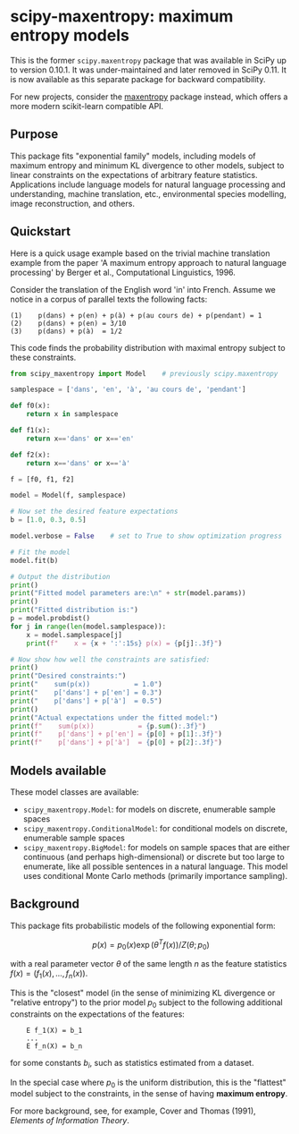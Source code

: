 # scipy-maxentropy: maximum entropy models

This is the former `scipy.maxentropy` package that was available in SciPy up to
version 0.10.1. It was under-maintained and later removed in SciPy 0.11. It is
now available as this separate package for backward compatibility.

For new projects, consider the
[maxentropy](https://github.com/PythonCharmers/maxentropy) package instead,
which offers a more modern scikit-learn compatible API.

## Purpose

This package fits "exponential family" models, including models of maximum
entropy and minimum KL divergence to other models, subject to linear constraints
on the expectations of arbitrary feature statistics. Applications include
language models for natural language processing and understanding, machine
translation, etc., environmental species modelling, image reconstruction, and
others.

## Quickstart

Here is a quick usage example based on the trivial machine translation example
from the paper 'A maximum entropy approach to natural language processing' by
Berger et al., Computational Linguistics, 1996.

Consider the translation of the English word 'in' into French. Assume we notice
in a corpus of parallel texts the following facts:

    (1)    p(dans) + p(en) + p(à) + p(au cours de) + p(pendant) = 1
    (2)    p(dans) + p(en) = 3/10
    (3)    p(dans) + p(à)  = 1/2

This code finds the probability distribution with maximal entropy subject to
these constraints.

```python
from scipy_maxentropy import Model    # previously scipy.maxentropy

samplespace = ['dans', 'en', 'à', 'au cours de', 'pendant']

def f0(x):
    return x in samplespace

def f1(x):
    return x=='dans' or x=='en'

def f2(x):
    return x=='dans' or x=='à'

f = [f0, f1, f2]

model = Model(f, samplespace)

# Now set the desired feature expectations
b = [1.0, 0.3, 0.5]

model.verbose = False    # set to True to show optimization progress

# Fit the model
model.fit(b)

# Output the distribution
print()
print("Fitted model parameters are:\n" + str(model.params))
print()
print("Fitted distribution is:")
p = model.probdist()
for j in range(len(model.samplespace)):
    x = model.samplespace[j]
    print(f"    x = {x + ':':15s} p(x) = {p[j]:.3f}")

# Now show how well the constraints are satisfied:
print()
print("Desired constraints:")
print("    sum(p(x))           = 1.0")
print("    p['dans'] + p['en'] = 0.3")
print("    p['dans'] + p['à']  = 0.5")
print()
print("Actual expectations under the fitted model:")
print(f"    sum(p(x))           = {p.sum():.3f}")
print(f"    p['dans'] + p['en'] = {p[0] + p[1]:.3f}")
print(f"    p['dans'] + p['à']  = {p[0] + p[2]:.3f}")
```

## Models available

These model classes are available:
- `scipy_maxentropy.Model`: for models on discrete, enumerable sample spaces
- `scipy_maxentropy.ConditionalModel`: for conditional models on discrete, enumerable sample spaces
- `scipy_maxentropy.BigModel`: for models on sample spaces that are either continuous (and
perhaps high-dimensional) or discrete but too large to enumerate, like all possible
sentences in a natural language. This model uses conditional Monte Carlo methods
(primarily importance sampling).

## Background

This package fits probabilistic models of the following exponential form:

$$
   p(x) = p_0(x) \exp(\theta^T f(x)) / Z(\theta; p_0)
$$

with a real parameter vector $\theta$ of the same length $n$ as the feature
statistics $f(x) = \left(f_1(x), ..., f_n(x)\right)$.

This is the "closest" model (in the sense of minimizing KL divergence or
"relative entropy") to the prior model $p_0$ subject to the following additional
constraints on the expectations of the features:

```
    E f_1(X) = b_1
    ...
    E f_n(X) = b_n
```

for some constants $b_i$, such as statistics estimated from a dataset.

In the special case where $p_0$ is the uniform distribution, this is the
"flattest" model subject to the constraints, in the sense of having **maximum
entropy**.

For more background, see, for example, Cover and Thomas (1991), *Elements of
Information Theory*.


